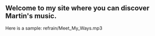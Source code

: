 ## Welcome to my site where you can discover Martin's music.
Here is a sample:
refrain/Meet_My_Ways.mp3
